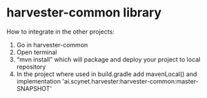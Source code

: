 # harvester-common library

How to integrate in the other projects:
1. Go in harvester-common
2. Open terminal
3. “mvn install” which will package and deploy your project to local repository
4. In the project where used in build.gradle add mavenLocal() and implementation 'ai.scynet.harvester:harvester-common:master-SNAPSHOT'